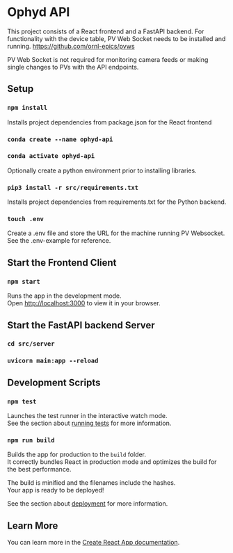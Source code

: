 # Ophyd API
This project consists of a React frontend and a FastAPI backend. For functionality with the device table, PV Web Socket needs to be installed and running. https://github.com/ornl-epics/pvws 

PV Web Socket is not required for monitoring camera feeds or making single changes to PVs with the API endpoints.

## Setup


### `npm install`
Installs project dependencies from package.json for the React frontend

### `conda create --name ophyd-api`
### `conda activate ophyd-api`
Optionally create a python environment prior to installing libraries.

### `pip3 install -r src/requirements.txt`
Installs project dependencies from requirements.txt for the Python backend.

### `touch .env`
Create a .env file and store the URL for the machine running PV Websocket. See the .env-example for reference.


## Start the Frontend Client

### `npm start`

Runs the app in the development mode.\
Open [http://localhost:3000](http://localhost:3000) to view it in your browser.

## Start the FastAPI backend Server

### `cd src/server`
### `uvicorn main:app --reload`

## Development Scripts

### `npm test`

Launches the test runner in the interactive watch mode.\
See the section about [running tests](https://facebook.github.io/create-react-app/docs/running-tests) for more information.

### `npm run build`

Builds the app for production to the `build` folder.\
It correctly bundles React in production mode and optimizes the build for the best performance.

The build is minified and the filenames include the hashes.\
Your app is ready to be deployed!

See the section about [deployment](https://facebook.github.io/create-react-app/docs/deployment) for more information.



## Learn More

You can learn more in the [Create React App documentation](https://facebook.github.io/create-react-app/docs/getting-started).

